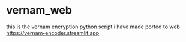 # vernam_web

this is the vernam encryption python script i have made ported to web
https://vernam-encoder.streamlit.app
